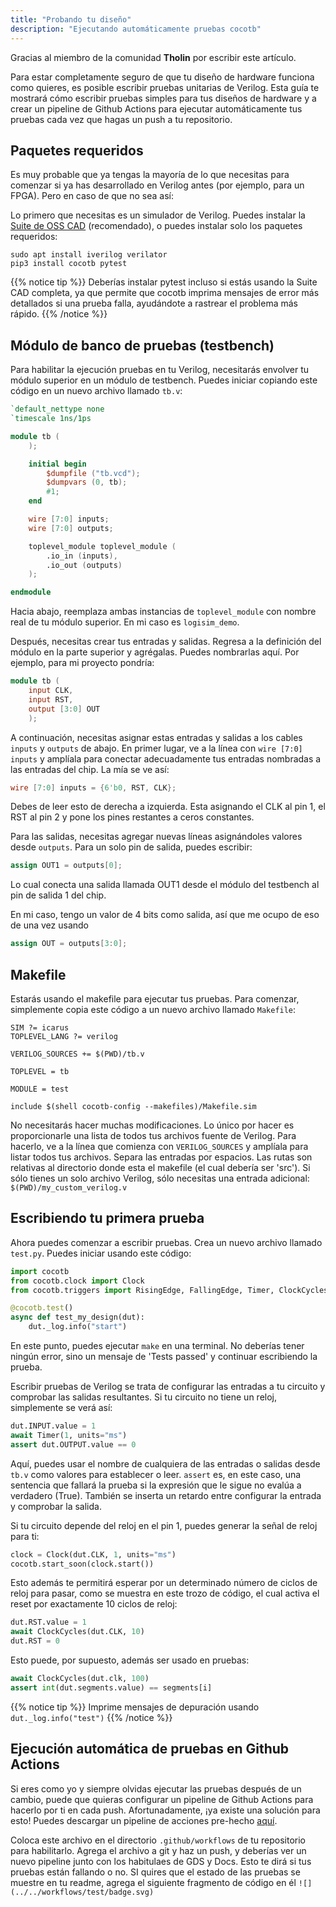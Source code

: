 ```yaml
---
title: "Probando tu diseño"
description: "Ejecutando automáticamente pruebas cocotb"
---
```


Gracias al miembro de la comunidad **Tholin** por escribir este artículo.

Para estar completamente seguro de que tu diseño de hardware funciona como quieres, es posible escribir pruebas unitarias de Verilog. Esta guía te mostrará cómo escribir pruebas simples para tus diseños de hardware y a crear un pipeline de Github Actions para ejecutar automáticamente tus pruebas cada vez que hagas un push a tu repositorio.

## Paquetes requeridos

Es muy probable que ya tengas la mayoría de lo que necesitas para comenzar si ya has desarrollado en Verilog antes (por ejemplo, para un FPGA). Pero en caso de que no sea así:

Lo primero que necesitas es un simulador de Verilog. Puedes instalar la [Suite de OSS CAD](https://github.com/YosysHQ/oss-cad-suite-build) (recomendado), o puedes instalar solo los paquetes requeridos:

```
sudo apt install iverilog verilator
pip3 install cocotb pytest
```

{{% notice tip %}}
Deberías instalar pytest incluso si estás usando la Suite CAD completa, ya que permite que cocotb imprima mensajes de error más detallados si una prueba falla, ayudándote a rastrear el problema más rápido.
{{% /notice %}}

## Módulo de banco de pruebas (testbench)

Para habilitar la ejecución pruebas en tu Verilog, necesitarás envolver tu módulo superior en un módulo de testbench. Puedes iniciar copiando este código en un nuevo archivo llamado `tb.v`:

```verilog
`default_nettype none
`timescale 1ns/1ps

module tb (
    );

    initial begin
        $dumpfile ("tb.vcd");
        $dumpvars (0, tb);
        #1;
    end

    wire [7:0] inputs;
    wire [7:0] outputs;

    toplevel_module toplevel_module (
        .io_in (inputs),
        .io_out (outputs)
    );

endmodule
```

Hacia abajo, reemplaza ambas instancias de `toplevel_module` con nombre real de tu módulo superior. En mi caso es `logisim_demo`.

Después, necesitas crear tus entradas y salidas. Regresa a la definición del módulo en la parte superior y agrégalas. Puedes nombrarlas aquí. Por ejemplo, para mi proyecto pondría:

```verilog
module tb (
    input CLK,
    input RST,
    output [3:0] OUT
    );
```

A continuación, necesitas asignar estas entradas y salidas a los cables `inputs` y `outputs` de abajo. En primer lugar, ve a la línea con `wire [7:0] inputs` y amplíala para conectar adecuadamente tus entradas nombradas a las entradas del chip. La mía se ve así:

```verilog
wire [7:0] inputs = {6'b0, RST, CLK};
```

Debes de leer esto de derecha a izquierda. Esta asignando el CLK al pin 1, el RST al pin 2 y pone los pines restantes a ceros constantes.

Para las salidas, necesitas agregar nuevas líneas asignándoles valores desde `outputs`. Para un solo pin de salida, puedes escribir:

```verilog
assign OUT1 = outputs[0];
```

Lo cual conecta una salida llamada OUT1 desde el módulo del testbench al pin de salida 1 del chip.

En mi caso, tengo un valor de 4 bits como salida, así que me ocupo de eso de una vez usando

```verilog
assign OUT = outputs[3:0];
```

## Makefile

Estarás usando el makefile para ejecutar tus pruebas. Para comenzar, simplemente copia este código a un nuevo archivo llamado `Makefile`:

```
SIM ?= icarus
TOPLEVEL_LANG ?= verilog

VERILOG_SOURCES += $(PWD)/tb.v

TOPLEVEL = tb

MODULE = test

include $(shell cocotb-config --makefiles)/Makefile.sim
```

No necesitarás hacer muchas modificaciones. Lo único por hacer es proporcionarle una lista de todos tus archivos fuente de Verilog. Para hacerlo, ve a la línea que comienza con `VERILOG_SOURCES` y amplíala para listar todos tus archivos. Separa las entradas por espacios. Las rutas son relativas al directorio donde esta el makefile (el cual debería ser 'src'). Si sólo tienes un solo archivo Verilog, sólo necesitas una entrada adicional: `$(PWD)/my_custom_verilog.v`

## Escribiendo tu primera prueba

Ahora puedes comenzar a escribir pruebas. Crea un nuevo archivo llamado `test.py`. Puedes iniciar usando este código:

```python
import cocotb
from cocotb.clock import Clock
from cocotb.triggers import RisingEdge, FallingEdge, Timer, ClockCycles

@cocotb.test()
async def test_my_design(dut):
    dut._log.info("start")
```

En este punto, puedes ejecutar `make` en una terminal. No deberías tener ningún error, sino un mensaje de 'Tests passed' y continuar escribiendo la prueba.

Escribir pruebas de Verilog se trata de configurar las entradas a tu circuito y comprobar las salidas resultantes. Si tu circuito no tiene un reloj, simplemente se verá así:

```python
dut.INPUT.value = 1
await Timer(1, units="ms")
assert dut.OUTPUT.value == 0
```

Aquí, puedes usar el nombre de cualquiera de las entradas o salidas desde `tb.v` como valores para establecer o leer. `assert` es, en este caso, una sentencia que fallará la prueba si la expresión que le sigue no evalúa a verdadero (True). También se inserta un retardo entre configurar la entrada y comprobar la salida.

Si tu circuito depende del reloj en el pin 1, puedes generar la señal de reloj para ti:

```python
clock = Clock(dut.CLK, 1, units="ms")
cocotb.start_soon(clock.start())
```

Esto además te permitirá esperar por un determinado número de ciclos de reloj para pasar, como se muestra en este trozo de código, el cual activa el reset por exactamente 10 ciclos de reloj:

```python
dut.RST.value = 1
await ClockCycles(dut.CLK, 10)
dut.RST = 0
```
Esto puede, por supuesto, además ser usado en pruebas:

```python
await ClockCycles(dut.clk, 100)
assert int(dut.segments.value) == segments[i]
```

{{% notice tip %}}
Imprime mensajes de depuración usando `dut._log.info("test")`
{{% /notice %}}

## Ejecución automática de pruebas en Github Actions

Si eres como yo y siempre olvidas ejecutar las pruebas después de un cambio, puede que quieras configurar un pipeline de Github Actions para hacerlo por ti en cada push. Afortunadamente, ¡ya existe una solución para esto! Puedes descargar un pipeline de acciones pre-hecho [aquí](https://github.com/tinytapeout/tt02-verilog-demo/blob/main/.github/workflows/test.yaml).

Coloca este archivo en el directorio `.github/workflows` de tu repositorio para habilitarlo. Agrega el archivo a git y haz un push, y deberías ver un nuevo pipeline junto con los habitulaes de GDS y Docs. Esto te dirá si tus pruebas están fallando o no. SI quires que el estado de las pruebas se muestre en tu readme, agrega el siguiente fragmento de código en él `![](../../workflows/test/badge.svg)`
